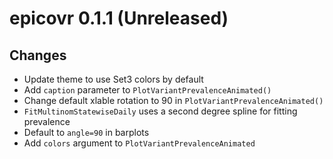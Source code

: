 # epicovr 0.1.1 (Unreleased)

## Changes
- Update theme to use Set3 colors by default 
- Add `caption` parameter to `PlotVariantPrevalenceAnimated()`
- Change default xlable rotation to 90 in `PlotVariantPrevalenceAnimated()`
- `FitMultinomStatewiseDaily` uses a second degree spline for fitting prevalence
- Default to `angle=90` in barplots 
- Add `colors` argument to `PlotVariantPrevalenceAnimated`

